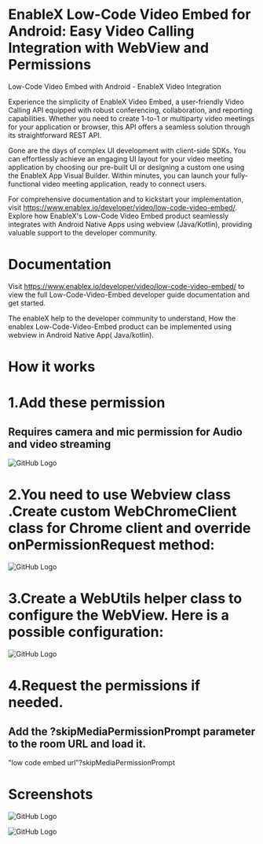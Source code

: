 # EnableX Low-Code Video Embed for Android: Easy Video Calling Integration with WebView and Permissions

Low-Code Video Embed with Android - EnableX Video Integration 

Experience the simplicity of EnableX Video Embed, a user-friendly Video Calling API equipped with robust conferencing, collaboration, and reporting capabilities. Whether you need to create 1-to-1 or multiparty video meetings for your application or browser, this API offers a seamless solution through its straightforward REST API. 

Gone are the days of complex UI development with client-side SDKs. You can effortlessly achieve an engaging UI layout for your video meeting application by choosing our pre-built UI or designing a custom one using the EnableX App Visual Builder. Within minutes, you can launch your fully-functional video meeting application, ready to connect users. 

For comprehensive documentation and to kickstart your implementation, visit https://www.enablex.io/developer/video/low-code-video-embed/. Explore how EnableX's Low-Code Video Embed product seamlessly integrates with Android Native Apps using webview (Java/Kotlin), providing valuable support to the developer community. 

 # Documentation
Visit https://www.enablex.io/developer/video/low-code-video-embed/ to view the full Low-Code-Video-Embed developer guide documentation and get started.


The enableX help to the developer community to understand, How the enablex Low-Code-Video-Embed product can be implemented using webview in Android Native App( Java/kotlin).

# How it works

# 1.Add  these  permission 
## Requires camera and mic permission for Audio and video streaming 


 ![GitHub Logo](/images/permission.png)




# 2.You need to use Webview class .Create custom WebChromeClient class for Chrome client  and override onPermissionRequest method:

![GitHub Logo](/images/customchromeclient.png)



# 3.Create a WebUtils helper class to configure the WebView. Here is a possible configuration:

![GitHub Logo](/images/webUtils.png)


# 4.Request the permissions if needed.
 ## Add the ?skipMediaPermissionPrompt parameter to the room URL and load it.

   "low code embed url"?skipMediaPermissionPrompt


# Screenshots

![GitHub Logo](/images/initial_page.jpg)


![GitHub Logo](/images/conference.jpg)

